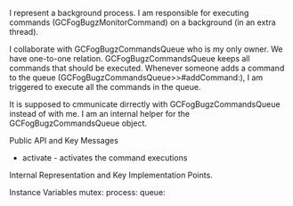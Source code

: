 I represent a background process.
I am responsible for executing commands (GCFogBugzMonitorCommand) on a background (in an extra thread).

I collaborate with GCFogBugzCommandsQueue who is my only owner. We have one-to-one relation. GCFogBugzCommandsQueue keeps all commands that should be executed. Whenever someone adds a command to the queue (GCFogBugzCommandsQueue>>#addCommand:), I am triggered to execute all the commands in the queue.

It is supposed to cmmunicate dirrectly with GCFogBugzCommandsQueue instead of with me. I am an internal helper for the GCFogBugzCommandsQueue object.

Public API and Key Messages

- activate - activates the command executions
 
Internal Representation and Key Implementation Points.

   Instance Variables
	mutex:		<Mutex>
	process:		<Process>
	queue:		<GCFogBugzCommandsQueue>
